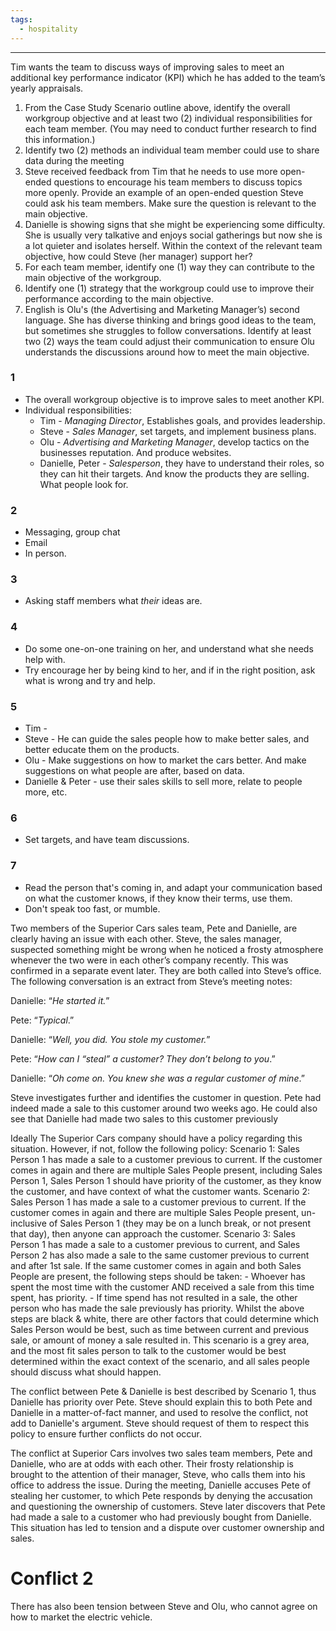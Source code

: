```yaml
---
tags:
  - hospitality
---
```

___

Tim wants the team to discuss ways of improving sales to meet an additional key performance indicator (KPI) which he has added to the team’s yearly appraisals.

1. From the Case Study Scenario outline above, identify the overall workgroup objective and at least two (2) individual responsibilities for each team member. (You may need to conduct further research to find this information.)
2. Identify two (2) methods an individual team member could use to share data during the meeting
3. Steve received feedback from Tim that he needs to use more open-ended questions to encourage his team members to discuss topics more openly. Provide an example of an open-ended question Steve could ask his team members. Make sure the question is relevant to the main objective.
4. Danielle is showing signs that she might be experiencing some difficulty. She is usually very talkative and enjoys social gatherings but now she is a lot quieter and isolates herself. Within the context of the relevant team objective, how could Steve (her manager) support her?
5. For each team member, identify one (1) way they can contribute to the main objective of the workgroup.
6. Identify one (1) strategy that the workgroup could use to improve their performance according to the main objective.
7. English is Olu's (the Advertising and Marketing Manager’s) second language. She has diverse thinking and brings good ideas to the team, but sometimes she struggles to follow conversations. Identify at least two (2) ways the team could adjust their communication to ensure Olu understands the discussions around how to meet the main objective.


### 1
- The overall workgroup objective is to improve sales to meet another KPI.
- Individual responsibilities:
	- Tim - *Managing Director*, Establishes goals, and provides leadership.
	- Steve - *Sales Manager*, set targets, and implement business plans.
	- Olu - *Advertising and Marketing Manager*, develop tactics on the businesses reputation. And produce websites.
	- Danielle, Peter - *Salesperson*, they have to understand their roles, so they can hit their targets. And know the products they are selling. What people look for.

### 2
- Messaging, group chat
- Email
- In person.

### 3
- Asking staff members what *their* ideas are.

### 4
- Do some one-on-one training on her, and understand what she needs help with.
- Try encourage her by being kind to her, and if in the right position, ask what is wrong and try and help.


### 5
- Tim - 
- Steve - He can guide the sales people how to make better sales, and better educate them on the products.
- Olu - Make suggestions on how to market the cars better. And make suggestions on what people are after, based on data.
- Danielle & Peter - use their sales skills to sell more, relate to people more, etc.

### 6
- Set targets, and have team discussions.


### 7
- Read the person that's coming in, and adapt your communication based on what the customer knows, if they know their terms, use them.
- Don't speak too fast, or mumble.

Two members of the Superior Cars sales team, Pete and Danielle, are clearly having an issue with each other. Steve, the sales manager, suspected something might be wrong when he noticed a frosty atmosphere whenever the two were in each other’s company recently. This was confirmed in a separate event later. They are both called into Steve’s office. The following conversation is an extract from Steve’s meeting notes:

Danielle: “_He started it._”

Pete: “_Typical_.”

Danielle: “_Well, you did. You stole my customer._”

Pete: “_How can I “steal” a customer? They don’t belong to you_.”

Danielle: “_Oh come on. You knew she was a regular customer of mine_.”

Steve investigates further and identifies the customer in question. Pete had indeed made a sale to this customer around two weeks ago. He could also see that Danielle had made two sales to this customer previously


Ideally The Superior Cars company should have a policy regarding this situation. However, if not, follow the following policy:
Scenario 1:
	Sales Person 1 has made a sale to a customer previous to current. If the customer comes in again and there are multiple Sales People present, including Sales Person 1, Sales Person 1 should have priority of the customer, as they know the customer, and have context of what the customer wants.
Scenario 2:
	Sales Person 1 has made a sale to a customer previous to current. If the customer comes in again and there are multiple Sales People present, un-inclusive of Sales Person 1 (they may be on a lunch break, or not present that day), then anyone can approach the customer.
Scenario 3:
	Sales Person 1 has made a sale to a customer previous to current, and Sales Person 2 has also made a sale to the same customer previous to current and after 1st sale. If the same customer comes in again and both Sales People are present, the following steps should be taken:
	- Whoever has spent the most time with the customer AND received a sale from this time spent, has priority.
	- If time spend has not resulted in a sale, the other person who has made the sale previously has priority.
	Whilst the above steps are black & white, there are other factors that could determine which Sales Person would be best, such as time between current and previous sale, or amount of money a sale resulted in. This scenario is a grey area, and the most fit sales person to talk to the customer would be best determined within the exact context of the scenario, and all sales people should discuss what should happen.

The conflict between Pete & Danielle is best described by Scenario 1, thus Danielle has priority over Pete. Steve should explain this to both Pete and Danielle in a matter-of-fact manner, and used to resolve the conflict, not add to Danielle's argument. Steve should request of them to respect this policy to ensure further conflicts do not occur.



The conflict at Superior Cars involves two sales team members, Pete and Danielle, who are at odds with each other. Their frosty relationship is brought to the attention of their manager, Steve, who calls them into his office to address the issue. During the meeting, Danielle accuses Pete of stealing her customer, to which Pete responds by denying the accusation and questioning the ownership of customers. Steve later discovers that Pete had made a sale to a customer who had previously bought from Danielle. This situation has led to tension and a dispute over customer ownership and sales.



# Conflict 2
There has also been tension between Steve and Olu, who cannot agree on how to market the electric vehicle.